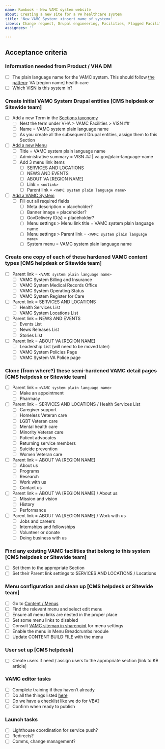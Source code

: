 ```yaml
---
name: Runbook - New VAMC system website
about: Creating a new site for a VA healthcare system
title: 'New VAMC System: <insert_name_of_system>'
labels: Change request, Drupal engineering, Facilities, Flagged Facilities, User support, VAMC, sitewide
assignees: ''

---
```


## Acceptance criteria

### Information needed from Product / VHA DM
- [ ] The plain language name for the VAMC system. This should follow [the pattern](https://github.com/department-of-veterans-affairs/va.gov-team/tree/master/products/facilities/naming-schema): VA [region name] health care
- [ ] Which VISN is this system in?

### Create initial VAMC System Drupal entities [CMS helpdesk or Sitewide team]
- [ ] Add a new Term in the [Sections taxonomy](https://prod.cms.va.gov/admin/structure/taxonomy/manage/administration/overview) 
   - [ ] Nest the term under VHA > VAMC Facilities > VISN ##
   - [ ] Name = VAMC system plain language name
   - [ ] As you create all the subsequent Drupal entities, assign them to this Section
- [ ] [Add a new Menu](https://prod.cms.va.gov/admin/structure/menu/add)
   - [ ] Title = VAMC system plain language name
   - [ ] Administrative summary = VISN ## | va.gov/plain-language-name
   - [ ] Add 3 menu link items
      - [ ] SERVICES AND LOCATIONS 
      - [ ] NEWS AND EVENTS 
      - [ ] ABOUT VA [REGION NAME]
      - [ ] Link = `<nolink>`
      - [ ] Parent link = `<VAMC system plain language name>`
- [ ] [Add a VAMC System](https://prod.cms.va.gov/node/add/health_care_region_page)
   - [ ] Fill out all required fields
      - [ ] Meta description = placeholder?
      - [ ] Banner image = placeholder?
      - [ ] GovDelivery ID(s) = placeholder?
      - [ ] Menu settings > Menu link title = VAMC system plain language name
      - [ ] Menu settings > Parent link = `<VAMC system plain language name>`
      - [ ] System menu = VAMC system plain language name

### Create one copy of each of these hardened VAMC content types [CMS helpdesk or Sitewide team]
 - [ ] Parent link = `<VAMC system plain language name>`
    - [ ] VAMC System Billing and Insurance
    - [ ] VAMC System Medical Records Office
    - [ ] VAMC System Operating Status
    - [ ] VAMC System Register for Care
 - [ ] Parent link = SERVICES AND LOCATIONS
    - [ ] Health Services List
    - [ ] VAMC System Locations List
 - [ ] Parent link = NEWS AND EVENTS 
    - [ ] Events List
    - [ ] News Releases List
    - [ ] Stories List
 - [ ] Parent link = ABOUT VA [REGION NAME]
    - [ ] Leadership List (will need to be moved later)
    - [ ] VAMC System Policies Page
    - [ ] VAMC System VA Police page

### Clone (from where?) these semi-hardened VAMC detail pages [CMS helpdesk or Sitewide team]
- [ ] Parent link = `<VAMC system plain language name>`
  - [ ] Make an appointment
  - [ ] Pharmacy
- [ ] Parent link = SERVICES AND LOCATIONS / Health Services List
  - [ ] Caregiver support
  - [ ] Homeless Veteran care
  - [ ] LGBT Veteran care
  - [ ] Mental health care
  - [ ] Minority Veteran care
  - [ ] Patient advocates
  - [ ] Returning service members
  - [ ] Suicide prevention
  - [ ] Women Veteran care
- [ ] Parent link = ABOUT VA [REGION NAME]
  - [ ] About us
  - [ ] Programs
  - [ ] Research
  - [ ] Work with us
  - [ ] Contact us
- [ ] Parent link = ABOUT VA [REGION NAME] / About us
  - [ ] Mission and vision
  - [ ] History
  - [ ] Performance
- [ ] Parent link = ABOUT VA [REGION NAME] / Work with us
  - [ ] Jobs and careers
  - [ ] Internships and fellowships
  - [ ] Volunteer or donate
  - [ ] Doing business with us

### Find any existing VAMC facilities that belong to this system [CMS helpdesk or Sitewide team]
- [ ] Set them to the appropriate Section
- [ ] Set their Parent link settings to SERVICES AND LOCATIONS / Locations

### Menu configuration and clean up [CMS helpdesk or Sitewide team]
- [ ] Go to [Content / Menus](https://prod.cms.va.gov/admin/structure/menu)
- [ ] Find the relevant menu and select edit menu
- [ ] Ensure all menu links are nested in the proper place
- [ ] Set some menu links to disabled 
- [ ] Consult [VAMC sitemap in sharepoint](https://dvagov.sharepoint.com/:x:/s/SitewideContract/EblgAS21OUtHloKK3a8ZvNIBHzV1S6uO2l4hj4dqYG0avQ?e=J8UVZh) for menu settings 
- [ ] Enable the menu in Menu Breadcrumbs module
- [ ] Update CONTENT BUILD FILE with the menu

### User set up [CMS helpdesk]
- [ ] Create users if need / assign users to the appropriate section [link to KB article]

### VAMC editor tasks
- [ ] Complete training if they haven't already
- [ ] Do all the things listed [here](https://prod.cms.va.gov/help/vamc)
- [ ] Do we have a checklist like we do for VBA?
- [ ] Confirm when ready to publish

### Launch tasks
- [ ] Lighthouse coordination for service push?
- [ ] Redirects? 
- [ ] Comms, change management?
